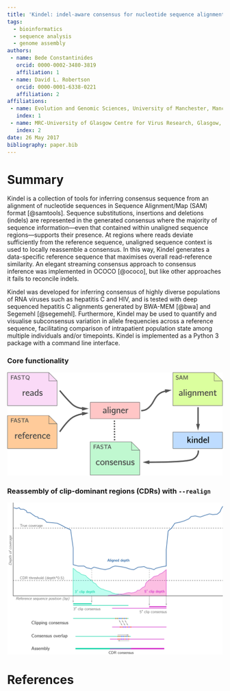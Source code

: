 ```yaml
---
title: 'Kindel: indel-aware consensus for nucleotide sequence alignments'
tags:
  - bioinformatics
  - sequence analysis
  - genome assembly 
authors:
 - name: Bede Constantinides
   orcid: 0000-0002-3480-3819
   affiliation: 1
 - name: David L. Robertson
   orcid: 0000-0001-6338-0221
   affiliation: 2
affiliations:
 - name: Evolution and Genomic Sciences, University of Manchester, Manchester, UK
   index: 1
 - name: MRC-University of Glasgow Centre for Virus Research, Glasgow, UK
   index: 2
date: 26 May 2017
bibliography: paper.bib
---
```




# Summary

Kindel is a collection of tools for inferring consensus sequence from an alignment of nucleotide sequences in Sequence Alignment/Map (SAM) format [@samtools]. Sequence substitutions, insertions and deletions (indels) are represented in the generated consensus where the majority of  sequence information—even that contained within unaligned sequence regions—supports their presence. At regions where reads deviate sufficiently from the reference sequence, unaligned sequence context is used to locally reassemble a consensus. In this way, Kindel generates a data-specific reference sequence that maximises overall read-reference similarity. An elegant streaming consensus approach to consensus inference was implemented in OCOCO [@ococo], but like other approaches it fails to reconcile indels.

Kindel was developed for inferring consensus of highly diverse populations of RNA viruses such as hepatitis C and HIV, and is tested with deep sequenced hepatitis C alignments generated by BWA-MEM [@bwa] and Segemehl [@segemehl]. Furthermore, Kindel may be used to quantify and visualise subconsensus variation in allele frequencies across a reference sequence, facilitating comparison of intrapatient population state among multiple individuals and/or timepoints. Kindel is implemented as a Python 3 package with a command line interface.



### Core functionality

![clip-dominant region](kindelflow.png)





### Reassembly of clip-dominant regions (CDRs) with `--realign`

![clip-dominant region](cdrs.png)





# References
